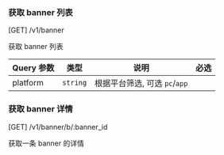 ### 获取 banner 列表

[GET] /v1/banner

获取 banner 列表

| Query 参数 | 类型     | 说明                          | 必选 |
| ---------- | -------- | ----------------------------- | ---- |
| platform   | `string` | 根据平台筛选, 可选 `pc`/`app` |      |

### 获取 banner 详情

[GET] /v1/banner/b/:banner_id

获取一条 banner 的详情